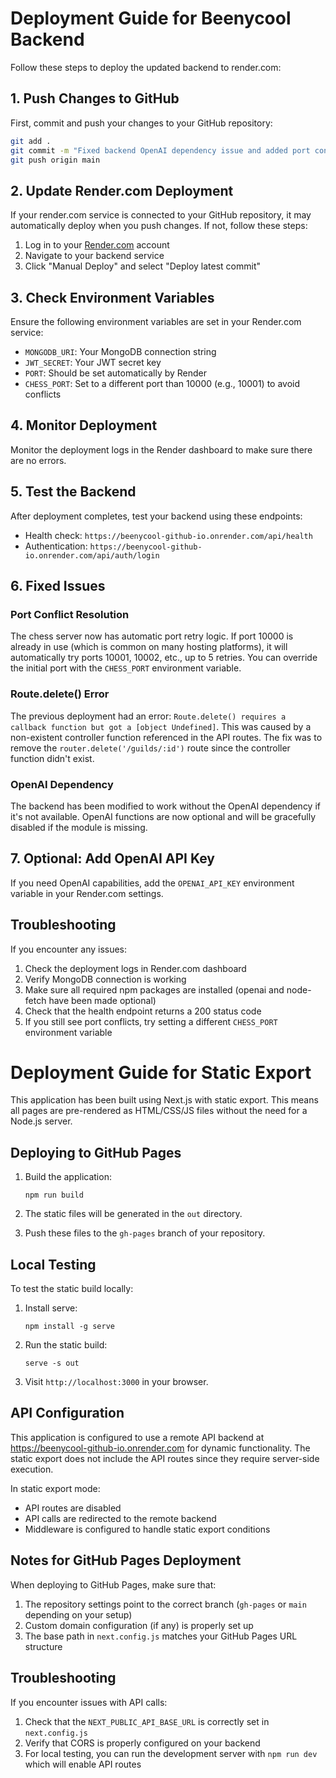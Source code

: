 # Deployment Guide for Beenycool Backend

Follow these steps to deploy the updated backend to render.com:

## 1. Push Changes to GitHub

First, commit and push your changes to your GitHub repository:

```bash
git add .
git commit -m "Fixed backend OpenAI dependency issue and added port conflict handling for chess server"
git push origin main
```

## 2. Update Render.com Deployment

If your render.com service is connected to your GitHub repository, it may automatically deploy when you push changes. If not, follow these steps:

1. Log in to your [Render.com](https://dashboard.render.com) account
2. Navigate to your backend service
3. Click "Manual Deploy" and select "Deploy latest commit"

## 3. Check Environment Variables

Ensure the following environment variables are set in your Render.com service:

- `MONGODB_URI`: Your MongoDB connection string
- `JWT_SECRET`: Your JWT secret key
- `PORT`: Should be set automatically by Render
- `CHESS_PORT`: Set to a different port than 10000 (e.g., 10001) to avoid conflicts

## 4. Monitor Deployment

Monitor the deployment logs in the Render dashboard to make sure there are no errors.

## 5. Test the Backend

After deployment completes, test your backend using these endpoints:

- Health check: `https://beenycool-github-io.onrender.com/api/health`
- Authentication: `https://beenycool-github-io.onrender.com/api/auth/login`

## 6. Fixed Issues

### Port Conflict Resolution
The chess server now has automatic port retry logic. If port 10000 is already in use (which is common on many hosting platforms), it will automatically try ports 10001, 10002, etc., up to 5 retries. You can override the initial port with the `CHESS_PORT` environment variable.

### Route.delete() Error
The previous deployment had an error: `Route.delete() requires a callback function but got a [object Undefined]`. This was caused by a non-existent controller function referenced in the API routes. The fix was to remove the `router.delete('/guilds/:id')` route since the controller function didn't exist.

### OpenAI Dependency
The backend has been modified to work without the OpenAI dependency if it's not available. OpenAI functions are now optional and will be gracefully disabled if the module is missing.

## 7. Optional: Add OpenAI API Key

If you need OpenAI capabilities, add the `OPENAI_API_KEY` environment variable in your Render.com settings.

## Troubleshooting

If you encounter any issues:

1. Check the deployment logs in Render.com dashboard
2. Verify MongoDB connection is working
3. Make sure all required npm packages are installed (openai and node-fetch have been made optional)
4. Check that the health endpoint returns a 200 status code
5. If you still see port conflicts, try setting a different `CHESS_PORT` environment variable

# Deployment Guide for Static Export

This application has been built using Next.js with static export. This means all pages are pre-rendered as HTML/CSS/JS files without the need for a Node.js server.

## Deploying to GitHub Pages

1. Build the application:
   ```
   npm run build
   ```

2. The static files will be generated in the `out` directory.

3. Push these files to the `gh-pages` branch of your repository.

## Local Testing

To test the static build locally:

1. Install serve:
   ```
   npm install -g serve
   ```

2. Run the static build:
   ```
   serve -s out
   ```

3. Visit `http://localhost:3000` in your browser.

## API Configuration

This application is configured to use a remote API backend at https://beenycool-github-io.onrender.com for dynamic functionality. The static export does not include the API routes since they require server-side execution.

In static export mode:
- API routes are disabled
- API calls are redirected to the remote backend
- Middleware is configured to handle static export conditions

## Notes for GitHub Pages Deployment

When deploying to GitHub Pages, make sure that:

1. The repository settings point to the correct branch (`gh-pages` or `main` depending on your setup)
2. Custom domain configuration (if any) is properly set up
3. The base path in `next.config.js` matches your GitHub Pages URL structure

## Troubleshooting

If you encounter issues with API calls:

1. Check that the `NEXT_PUBLIC_API_BASE_URL` is correctly set in `next.config.js`
2. Verify that CORS is properly configured on your backend
3. For local testing, you can run the development server with `npm run dev` which will enable API routes 